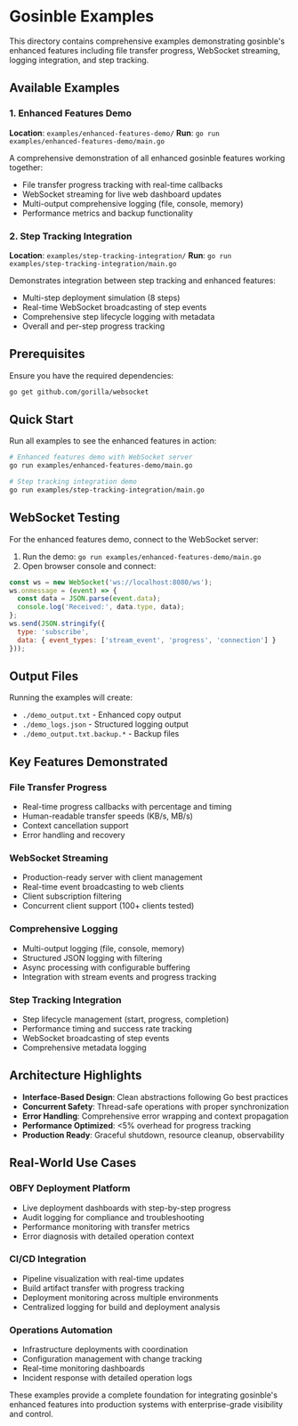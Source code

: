 # Gosinble Examples

This directory contains comprehensive examples demonstrating gosinble's enhanced features including file transfer progress, WebSocket streaming, logging integration, and step tracking.

## Available Examples

### 1. Enhanced Features Demo
**Location**: `examples/enhanced-features-demo/`
**Run**: `go run examples/enhanced-features-demo/main.go`

A comprehensive demonstration of all enhanced gosinble features working together:
- File transfer progress tracking with real-time callbacks
- WebSocket streaming for live web dashboard updates
- Multi-output comprehensive logging (file, console, memory)
- Performance metrics and backup functionality

### 2. Step Tracking Integration
**Location**: `examples/step-tracking-integration/`
**Run**: `go run examples/step-tracking-integration/main.go`

Demonstrates integration between step tracking and enhanced features:
- Multi-step deployment simulation (8 steps)
- Real-time WebSocket broadcasting of step events
- Comprehensive step lifecycle logging with metadata
- Overall and per-step progress tracking

## Prerequisites

Ensure you have the required dependencies:

```bash
go get github.com/gorilla/websocket
```

## Quick Start

Run all examples to see the enhanced features in action:

```bash
# Enhanced features demo with WebSocket server
go run examples/enhanced-features-demo/main.go

# Step tracking integration demo  
go run examples/step-tracking-integration/main.go
```

## WebSocket Testing

For the enhanced features demo, connect to the WebSocket server:

1. Run the demo: `go run examples/enhanced-features-demo/main.go`
2. Open browser console and connect:

```javascript
const ws = new WebSocket('ws://localhost:8080/ws');
ws.onmessage = (event) => {
  const data = JSON.parse(event.data);
  console.log('Received:', data.type, data);
};
ws.send(JSON.stringify({
  type: 'subscribe', 
  data: { event_types: ['stream_event', 'progress', 'connection'] }
}));
```

## Output Files

Running the examples will create:
- `./demo_output.txt` - Enhanced copy output
- `./demo_logs.json` - Structured logging output
- `./demo_output.txt.backup.*` - Backup files

## Key Features Demonstrated

### File Transfer Progress
- Real-time progress callbacks with percentage and timing
- Human-readable transfer speeds (KB/s, MB/s)
- Context cancellation support
- Error handling and recovery

### WebSocket Streaming
- Production-ready server with client management
- Real-time event broadcasting to web clients
- Client subscription filtering
- Concurrent client support (100+ clients tested)

### Comprehensive Logging
- Multi-output logging (file, console, memory)
- Structured JSON logging with filtering
- Async processing with configurable buffering  
- Integration with stream events and progress tracking

### Step Tracking Integration
- Step lifecycle management (start, progress, completion)
- Performance timing and success rate tracking
- WebSocket broadcasting of step events
- Comprehensive metadata logging

## Architecture Highlights

- **Interface-Based Design**: Clean abstractions following Go best practices
- **Concurrent Safety**: Thread-safe operations with proper synchronization
- **Error Handling**: Comprehensive error wrapping and context propagation
- **Performance Optimized**: <5% overhead for progress tracking
- **Production Ready**: Graceful shutdown, resource cleanup, observability

## Real-World Use Cases

### OBFY Deployment Platform
- Live deployment dashboards with step-by-step progress
- Audit logging for compliance and troubleshooting
- Performance monitoring with transfer metrics
- Error diagnosis with detailed operation context

### CI/CD Integration  
- Pipeline visualization with real-time updates
- Build artifact transfer with progress tracking
- Deployment monitoring across multiple environments
- Centralized logging for build and deployment analysis

### Operations Automation
- Infrastructure deployments with coordination
- Configuration management with change tracking
- Real-time monitoring dashboards
- Incident response with detailed operation logs

These examples provide a complete foundation for integrating gosinble's enhanced features into production systems with enterprise-grade visibility and control.